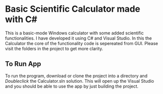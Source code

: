 # Basic Scientific Calculator made with C# #

This is a basic-mode Windows calculator with some added scientific functionalities. I have developed it using C# and Visual Studio. In this the Calculator the core of the functionality code is sepereated from GUI. Please visit the folders in the project to get more clarity.

## To Run App ##

To run the program, download or clone the project into a directory and _Doubleclick_ the Calculator.sln solution. This will open up the Visual Studio and you should be able to use the app by just building the project. 
